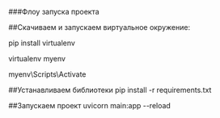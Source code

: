 ###Флоу запуска проекта

##Скачиваем и запускаем виртуальное окружение:

pip install virtualenv

virtualenv myenv

myenv\Scripts\Activate

##Устанавливаем библиотеки 
pip install -r requirements.txt

##Запускаем проект
uvicorn main:app --reload
